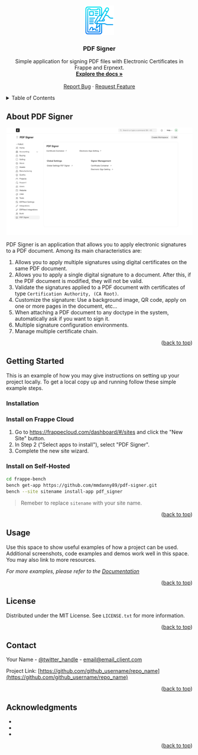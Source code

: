 
<a name="readme-top"></a>

<br />
<div align="center">
  <a href="https://github.com/mmdanny89/pdf-signer">
    <img src="images/esign.png" alt="Logo" width="80" height="80">
  </a>

<h3 align="center">PDF Signer</h3>

  <p align="center">
    Simple application for signing PDF files with Electronic Certificates in Frappe and Erpnext.
    <br />
    <a href="https://github.com/mmdanny89/pdf-signer"><strong>Explore the docs »</strong></a>
    <br />
    <br />
    <a href="https://github.com/mmdanny89/pdf-signer/issues/new?labels=bug&template=bug-report---.md">Report Bug</a>
    ·
    <a href="https://github.com/mmdanny89/pdf-signer/issues/new?labels=enhancement&template=feature-request---.md">Request Feature</a>
  </p>
</div>



<!-- TABLE OF CONTENTS -->
<details>
  <summary>Table of Contents</summary>
  <ol>
    <li>
      <a href="#about-the-project">About PDF Signer</a>
    </li>
    <li>
      <a href="#getting-started">Getting Started</a>
      <ul>
        <li><a href="#installation">Installation</a></li>
      </ul>
    </li>
    <li><a href="#usage">Usage</a></li>
    <li><a href="#license">License</a></li>
  </ol>
</details>



<!-- ABOUT THE PROJECT -->
## About PDF Signer

[![Product Name Screen Shot][product-screenshot]](https://github.com/mmdanny89/pdf-signer)

PDF Signer is an application that allows you to apply electronic signatures to a PDF document. Among its main characteristics are:
1. Allows you to apply multiple signatures using digital certificates on the same PDF document.
2. Allows you to apply a single digital signature to a document. After this, if the PDF document is modified, they will not be valid.
3. Validate the signatures applied to a PDF document with certificates of type `Certification Authority, (CA Root)`.
4. Customize the signature: Use a background image, QR code, apply on one or more pages in the document, etc...
5. When attaching a PDF document to any doctype in the system, automatically ask if you want to sign it.
6. Multiple signature configuration environments.
7. Manage multiple certificate chain.

<p align="right">(<a href="#readme-top">back to top</a>)</p>


<!-- GETTING STARTED -->
## Getting Started

This is an example of how you may give instructions on setting up your project locally.
To get a local copy up and running follow these simple example steps.


### Installation

### Install on Frappe Cloud

1. Go to https://frappecloud.com/dashboard/#/sites and click the "New Site" button.
2. In Step 2 ("Select apps to install"), select "PDF Signer".
3. Complete the new site wizard.

### Install on Self-Hosted

```bash
cd frappe-bench
bench get-app https://github.com/mmdanny89/pdf-signer.git
bench --site sitename install-app pdf_signer
```
> Remeber to replace `sitename` with your site name.

<p align="right">(<a href="#readme-top">back to top</a>)</p>



<!-- USAGE EXAMPLES -->
## Usage

Use this space to show useful examples of how a project can be used. Additional screenshots, code examples and demos work well in this space. You may also link to more resources.

_For more examples, please refer to the [Documentation](https://example.com)_

<p align="right">(<a href="#readme-top">back to top</a>)</p>





<!-- LICENSE -->
## License

Distributed under the MIT License. See `LICENSE.txt` for more information.

<p align="right">(<a href="#readme-top">back to top</a>)</p>



<!-- CONTACT -->
## Contact

Your Name - [@twitter_handle](https://twitter.com/twitter_handle) - email@email_client.com

Project Link: [https://github.com/github_username/repo_name](https://github.com/github_username/repo_name)

<p align="right">(<a href="#readme-top">back to top</a>)</p>



<!-- ACKNOWLEDGMENTS -->
## Acknowledgments

* []()
* []()
* []()

<p align="right">(<a href="#readme-top">back to top</a>)</p>




[product-screenshot]: images/pdf-signer-dashboard.png

